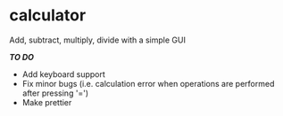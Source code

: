 # calculator
Add, subtract, multiply, divide with a simple GUI

***TO DO***
- Add keyboard support
- Fix minor bugs (i.e. calculation error when operations are performed after pressing '=')
- Make prettier